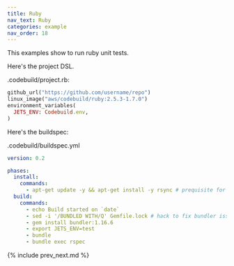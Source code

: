 ```yaml
---
title: Ruby
nav_text: Ruby
categories: example
nav_order: 18
---
```


This examples show to run ruby unit tests.

Here's the project DSL.

.codebuild/project.rb:


```ruby
github_url("https://github.com/username/repo")
linux_image("aws/codebuild/ruby:2.5.3-1.7.0")
environment_variables(
  JETS_ENV: Codebuild.env,
)
```

Here's the buildspec:

.codebuild/buildspec.yml

```yaml
version: 0.2

phases:
  install:
    commands:
      - apt-get update -y && apt-get install -y rsync # prequisite for jets
  build:
    commands:
      - echo Build started on `date`
      - sed -i '/BUNDLED WITH/Q' Gemfile.lock # hack to fix bundler issue: allow different versions of bundler to work
      - gem install bundler:1.16.6
      - export JETS_ENV=test
      - bundle
      - bundle exec rspec
```

{% include prev_next.md %}